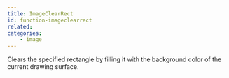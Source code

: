 ```yaml
---
title: ImageClearRect
id: function-imageclearrect
related:
categories:
    - image
---
```


Clears the specified rectangle by filling it with the background color of the current drawing surface.

